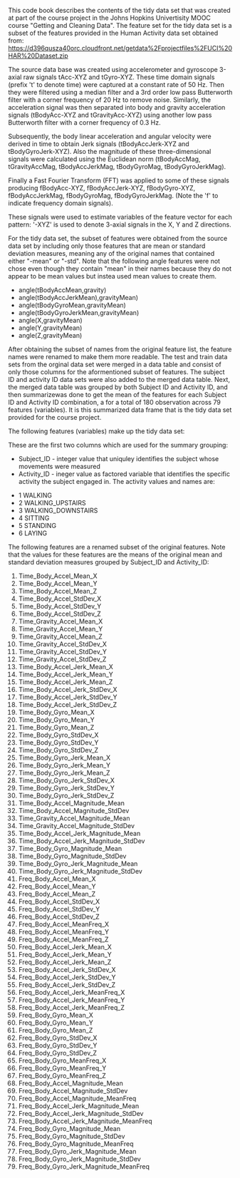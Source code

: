 This code book describes the contents of the tidy data set that was created at part of the course project in the Johns Hopkins Univertisity MOOC course "Getting and Cleaning Data". The feature set for the tidy data set is a subset of the features provided in the Human Activity data set obtained from: <https://d396qusza40orc.cloudfront.net/getdata%2Fprojectfiles%2FUCI%20HAR%20Dataset.zip>

The source data base was created using accelerometer and gyroscope 3-axial raw signals tAcc-XYZ and tGyro-XYZ. These time domain signals (prefix 't' to denote time) were captured at a constant rate of 50 Hz. Then they were filtered using a median filter and a 3rd order low pass Butterworth filter with a corner frequency of 20 Hz to remove noise. Similarly, the acceleration signal was then separated into body and gravity acceleration signals (tBodyAcc-XYZ and tGravityAcc-XYZ) using another low pass Butterworth filter with a corner frequency of 0.3 Hz.

Subsequently, the body linear acceleration and angular velocity were derived in time to obtain Jerk signals (tBodyAccJerk-XYZ and tBodyGyroJerk-XYZ). Also the magnitude of these three-dimensional signals were calculated using the Euclidean norm (tBodyAccMag, tGravityAccMag, tBodyAccJerkMag, tBodyGyroMag, tBodyGyroJerkMag).

Finally a Fast Fourier Transform (FFT) was applied to some of these signals producing fBodyAcc-XYZ, fBodyAccJerk-XYZ, fBodyGyro-XYZ, fBodyAccJerkMag, fBodyGyroMag, fBodyGyroJerkMag. (Note the 'f' to indicate frequency domain signals).

These signals were used to estimate variables of the feature vector for each pattern:
'-XYZ' is used to denote 3-axial signals in the X, Y and Z directions.

For the tidy data set, the subset of features were obtained from the source data set by including only those features that are mean or standard deviation measures, meaning any of the original names that contained either "-mean" or "-std". Note that the following angle features were not chose even though they contain "mean" in their names because they do not appear to be mean values but instea used mean values to create them.
* angle(tBodyAccMean,gravity)
* angle(tBodyAccJerkMean),gravityMean)
* angle(tBodyGyroMean,gravityMean)
* angle(tBodyGyroJerkMean,gravityMean)
* angle(X,gravityMean)
* angle(Y,gravityMean)
* angle(Z,gravityMean)

After obtaining the subset of names from the original feature list, the feature names were renamed to make them more readable. The test and train data sets from the orginal data set were merged in a data table and consist of only those columns for the aformentioned subset of features. The subject ID and activity ID data sets were also added to the merged data table. Next, the merged data table was grouped by both Subject ID and Activity ID, and then summarizewas done to get the mean of the features for each Subject ID and Activity ID combination, a for a total of 180 observation across 79 features (variables). It is this summarized data frame that is the tidy data set provided for the course project.

The following features (variables) make up the tidy data set:

These are the first two columns which are used for the summary grouping:

-   Subject\_ID - integer value that uniquley identifies the subject whose movements were measured
-   Activity\_ID - ineger value as factored variable that identifies the specific activity the subject engaged in. The activity values and names are:
* 1 WALKING
* 2 WALKING\_UPSTAIRS
* 3 WALKING\_DOWNSTAIRS
* 4 SITTING
* 5 STANDING
* 6 LAYING

The following features are a renamed subset of the original features. Note that the values for these features are the means of the original mean and standard deviation measures grouped by Subject\_ID and Activity\_ID:

1. Time\_Body\_Accel\_Mean\_X
2. Time\_Body\_Accel\_Mean\_Y
3. Time\_Body\_Accel\_Mean\_Z
4. Time\_Body\_Accel\_StdDev\_X
5. Time\_Body\_Accel\_StdDev\_Y
6. Time\_Body\_Accel\_StdDev\_Z
7. Time\_Gravity\_Accel\_Mean\_X
8. Time\_Gravity\_Accel\_Mean\_Y
9. Time\_Gravity\_Accel\_Mean\_Z
10. Time\_Gravity\_Accel\_StdDev\_X
11. Time\_Gravity\_Accel\_StdDev\_Y
12. Time\_Gravity\_Accel\_StdDev\_Z
13. Time\_Body\_Accel\_Jerk\_Mean\_X
14. Time\_Body\_Accel\_Jerk\_Mean\_Y
15. Time\_Body\_Accel\_Jerk\_Mean\_Z
16. Time\_Body\_Accel\_Jerk\_StdDev\_X
17. Time\_Body\_Accel\_Jerk\_StdDev\_Y
18. Time\_Body\_Accel\_Jerk\_StdDev\_Z
19. Time\_Body\_Gyro\_Mean\_X
20. Time\_Body\_Gyro\_Mean\_Y
21. Time\_Body\_Gyro\_Mean\_Z
22. Time\_Body\_Gyro\_StdDev\_X
23. Time\_Body\_Gyro\_StdDev\_Y
24. Time\_Body\_Gyro\_StdDev\_Z
25. Time\_Body\_Gyro\_Jerk\_Mean\_X
26. Time\_Body\_Gyro\_Jerk\_Mean\_Y
27. Time\_Body\_Gyro\_Jerk\_Mean\_Z
28. Time\_Body\_Gyro\_Jerk\_StdDev\_X
29. Time\_Body\_Gyro\_Jerk\_StdDev\_Y
30. Time\_Body\_Gyro\_Jerk\_StdDev\_Z
31. Time\_Body\_Accel\_Magnitude\_Mean
32. Time\_Body\_Accel\_Magnitude\_StdDev
33. Time\_Gravity\_Accel\_Magnitude\_Mean
34. Time\_Gravity\_Accel\_Magnitude\_StdDev
35. Time\_Body\_Accel\_Jerk\_Magnitude\_Mean
36. Time\_Body\_Accel\_Jerk\_Magnitude\_StdDev
37. Time\_Body\_Gyro\_Magnitude\_Mean
38. Time\_Body\_Gyro\_Magnitude\_StdDev
39. Time\_Body\_Gyro\_Jerk\_Magnitude\_Mean
40. Time\_Body\_Gyro\_Jerk\_Magnitude\_StdDev
41. Freq\_Body\_Accel\_Mean\_X
42. Freq\_Body\_Accel\_Mean\_Y
43. Freq\_Body\_Accel\_Mean\_Z
44. Freq\_Body\_Accel\_StdDev\_X
45. Freq\_Body\_Accel\_StdDev\_Y
46. Freq\_Body\_Accel\_StdDev\_Z
47. Freq\_Body\_Accel\_MeanFreq\_X
48. Freq\_Body\_Accel\_MeanFreq\_Y
49. Freq\_Body\_Accel\_MeanFreq\_Z
50. Freq\_Body\_Accel\_Jerk\_Mean\_X
51. Freq\_Body\_Accel\_Jerk\_Mean\_Y
52. Freq\_Body\_Accel\_Jerk\_Mean\_Z
53. Freq\_Body\_Accel\_Jerk\_StdDev\_X
54. Freq\_Body\_Accel\_Jerk\_StdDev\_Y
55. Freq\_Body\_Accel\_Jerk\_StdDev\_Z
56. Freq\_Body\_Accel\_Jerk\_MeanFreq\_X
57. Freq\_Body\_Accel\_Jerk\_MeanFreq\_Y
58. Freq\_Body\_Accel\_Jerk\_MeanFreq\_Z
59. Freq\_Body\_Gyro\_Mean\_X
60. Freq\_Body\_Gyro\_Mean\_Y
61. Freq\_Body\_Gyro\_Mean\_Z
62. Freq\_Body\_Gyro\_StdDev\_X
63. Freq\_Body\_Gyro\_StdDev\_Y
64. Freq\_Body\_Gyro\_StdDev\_Z
65. Freq\_Body\_Gyro\_MeanFreq\_X
66. Freq\_Body\_Gyro\_MeanFreq\_Y
67. Freq\_Body\_Gyro\_MeanFreq\_Z
68. Freq\_Body\_Accel\_Magnitude\_Mean
69. Freq\_Body\_Accel\_Magnitude\_StdDev
70. Freq\_Body\_Accel\_Magnitude\_MeanFreq
71. Freq\_Body\_Accel\_Jerk\_Magnitude\_Mean
72. Freq\_Body\_Accel\_Jerk\_Magnitude\_StdDev
73. Freq\_Body\_Accel\_Jerk\_Magnitude\_MeanFreq
74. Freq\_Body\_Gyro\_Magnitude\_Mean
75. Freq\_Body\_Gyro\_Magnitude\_StdDev
76. Freq\_Body\_Gyro\_Magnitude\_MeanFreq
77. Freq\_Body\_Gyro\_Jerk\_Magnitude\_Mean
78. Freq\_Body\_Gyro\_Jerk\_Magnitude\_StdDev
79. Freq\_Body\_Gyro\_Jerk\_Magnitude\_MeanFreq
